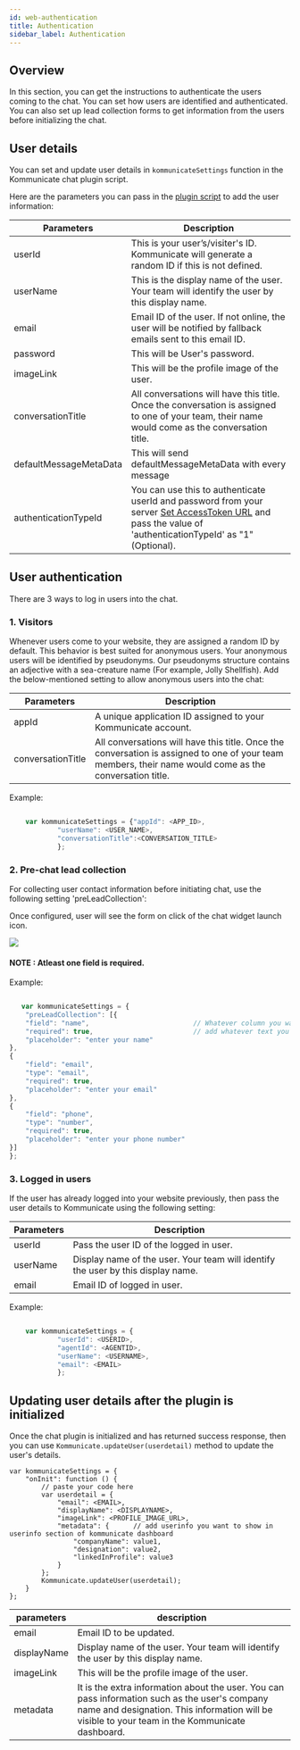 ```yaml
---
id: web-authentication
title: Authentication
sidebar_label: Authentication
---
```


## Overview
In this section, you can get the instructions to authenticate the users coming to the chat. You can set how users are identified and authenticated. You can also set up lead collection forms to get information from the users before initializing the chat.

## User details
You can set and update user details in `kommunicateSettings` function in the Kommunicate chat plugin script.

Here are the parameters you can pass in the [plugin script](https://docs.kommunicate.io/docs/web-installation.html#script') to add the user information:

|Parameters | Description|
|---    |---    |
|userId | This is your user’s/visiter's ID. Kommunicate will generate a random ID if this is not defined.|
|userName | This is the display name of the user. Your team will identify the user by this display name.|
|email | Email ID of the user. If not online, the user will be notified by fallback emails sent to this email ID.|
|password | This will be User's password.|
|imageLink | This will be the profile image of the user.|
|conversationTitle | All conversations will have this title. Once the conversation is assigned to one of your team, their name would come as the conversation title.|
|defaultMessageMetaData |This will send defaultMessageMetaData with every message|
|authenticationTypeId |You can use this to authenticate userId and password from your server <a href="access-token-url-configuration" target="_blank">Set AccessToken URL</a> and pass the value of 'authenticationTypeId' as "1" (Optional).|

## User authentication
There are 3 ways to log in users into the chat. 

### 1. Visitors

Whenever users come to your website, they are assigned a random ID by default. This behavior is best suited for anonymous users. Your anonymous users will be identified by pseudonyms. Our pseudonyms structure contains an adjective with a sea-creature name (For example, Jolly Shellfish). Add the below-mentioned setting to allow anonymous users into the chat:


|Parameters | Description|
|---    |---    |
|appId | A unique application ID assigned to your Kommunicate account.|
|conversationTitle | All conversations will have this title. Once the conversation is assigned to one of your team members, their name would come as the conversation title.|


Example:
```javascript

    var kommunicateSettings = {"appId": <APP_ID>,
            "userName": <USER_NAME>,
            "conversationTitle":<CONVERSATION_TITLE>
            };

```

### 2. Pre-chat lead collection

For collecting user contact information before initiating chat, use the following setting 'preLeadCollection':

Once configured, user will see the form on click of the chat widget launch icon.

<img align="middle" src="https://www.kommunicate.io/blog/wp-content/uploads/2018/06/Screen-Shot-2018-06-05-at-8.40.22-PM.png" />

#### NOTE : Atleast one field is required.
 Example:
```javascript

   var kommunicateSettings = {
    "preLeadCollection": [{
    "field": "name",                          // Whatever column you want to add
    "required": true,                         // add whatever text you want to show in placeholder
    "placeholder": "enter your name"
},
{
    "field": "email",
    "type": "email",
    "required": true,
    "placeholder": "enter your email"
},
{
    "field": "phone",
    "type": "number",
    "required": true,
    "placeholder": "enter your phone number"
}]
};

```

### 3. Logged in users

If the user has already logged into your website previously, then pass the user details to Kommunicate using the following setting:

|Parameters | Description|
|---    |---    |
|userId| Pass the user ID of the logged in user.|
|userName | Display name of the user. Your team will identify the user by this display name.|
|email | Email ID of logged in user.|




Example:
```javascript

    var kommunicateSettings = {
            "userId": <USERID>,
            "agentId": <AGENTID>,
            "userName": <USERNAME>,
            "email": <EMAIL>
            };

```



## Updating user details after the plugin is initialized

Once the chat plugin is initialized and has returned success response, then you can use `Kommunicate.updateUser(userdetail)` method to update the user's details.

```
var kommunicateSettings = {
    "onInit": function () {
        // paste your code here
        var userdetail = {
            "email": <EMAIL>,
            "displayName": <DISPLAYNAME>,
            "imageLink": <PROFILE_IMAGE_URL>,
            "metadata": {      // add userinfo you want to show in userinfo section of kommunicate dashboard
                "companyName": value1,
                "designation": value2,
                "linkedInProfile": value3
            }
        };
        Kommunicate.updateUser(userdetail);
    }
};

```
|parameters | description|
|---    |---    |
|email| Email ID to be updated.|
|displayName | Display name of the user. Your team will identify the user by this display name.|
|imageLink |This will be the profile image of the user.|
|metadata | It is the extra information about the user. You can pass information such as the user's company name and designation. This information will be visible to your team in the Kommunicate dashboard.|
